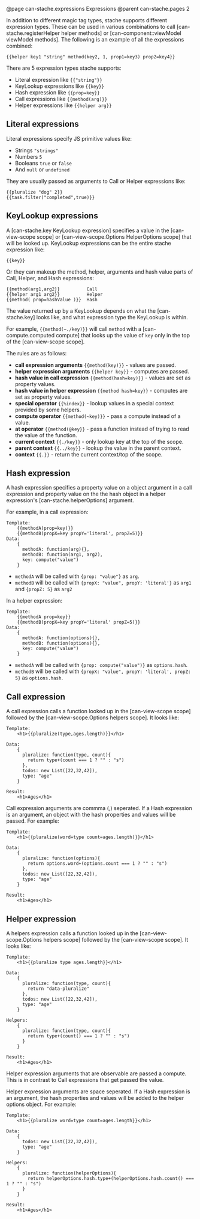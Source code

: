 @page can-stache.expressions Expressions
@parent can-stache.pages 2

In addition to different magic tag types, stache supports different expression
types.  These can be used in various combinations to call [can-stache.registerHelper helper methods]
or [can-component::viewModel viewModel methods].  The following is an example of all the expressions
combined:

```
{{helper key1 "string" method(key2, 1, prop1=key3) prop2=key4}}
```

There are 5 expression types stache supports:

 - Literal expression  like `{{"string"}}`
 - KeyLookup expressions like `{{key}}`
 - Hash expression like `{{prop=key}}`
 - Call expressions like `{{method(arg)}}`
 - Helper expressions like `{{helper arg}}`

## Literal expressions

Literal expressions specify JS primitive values like:

- Strings `"strings"`
- Numbers `5`
- Booleans `true` or `false`
- And `null` or `undefined`

They are usually passed as arguments to Call or Helper expressions like:

```
{{pluralize "dog" 2}}
{{task.filter("completed",true)}}
```

## KeyLookup expressions

A [can-stache.key KeyLookup expression] specifies a value in the [can-view-scope scope] or
[can-view-scope.Options HelperOptions scope] that will be looked up.  KeyLookup expressions
can be the entire stache expression like:

```
{{key}}
```

Or they can makeup the method, helper, arguments and hash value parts of
Call, Helper, and Hash expressions:

```
{{method(arg1,arg2}}          Call
{{helper arg1 arg2}}          Helper
{{method( prop=hashValue )}}  Hash
```

The value returned up by a KeyLookup depends on what the [can-stache.key] looks like, and
what expression type the KeyLookup is within.

For example, `{{method(~./key)}}` will call `method` with
a [can-compute.computed compute] that looks up the value of `key` only in the top of the [can-view-scope scope].

The rules are as follows:

 - __call expression arguments__ `{{method(key)}}` - values are passed.
 - __helper expression arguments__ `{{helper key}}` - computes are passed.
 - __hash value in call expression__ `{{method(hash=key)}}` - values are set as property values.
 - __hash value in helper expression__ `{{method hash=key}}` - computes are set as property values.
 - __special operator__ `{{%index}}` - lookup values in a special context provided by some helpers.
 - __compute operator__ `{{method(~key)}}` - pass a compute instead of a value.
 - __at operator__ `{{method(@key}}` - pass a function instead of trying to read the value of the function.
 - __current context__ `{{./key}}` - only lookup key at the top of the scope.
 - __parent context__ `{{../key}}` - lookup the value in the parent context.
 - __context__ `{{.}}` - return the current context/top of the scope.

## Hash expression

A hash expression specifies a property value on a object argument in a call expression
and property value on the the hash object in a helper expression's [can-stache.helperOptions] argument.

For example, in a call expression:

```
Template:
	{{methodA(prop=key)}}
    {{methodB(propX=key propY='literal', propZ=5)}}
Data:
	{
	  methodA: function(arg){},
      methodB: function(arg1, arg2),
	  key: compute("value")
	}
```

 - `methodA` will be called with `{prop: "value"}` as `arg`.
 - `methodB` will be called with `{propX: "value", propY: 'literal'}` as `arg1` and `{propZ: 5}` as `arg2`

In a helper expression:

```
Template:
	{{methodA prop=key}}
    {{methodB(propX=key propY='literal' propZ=5)}}
Data:
	{
	  methodA: function(options){},
      methodB: function(options){},
	  key: compute("value")
	}
```

 - `methodA` will be called with `{prop: compute("value")}` as `options.hash`.
 - `methodB` will be called with `{propX: "value", propY: 'literal', propZ: 5}` as `options.hash`.

## Call expression

A call expression calls a function looked up in the [can-view-scope scope] followed by
the [can-view-scope.Options helpers scope]. It looks like:

```
Template:
	<h1>{{pluralize(type,ages.length)}}</h1>

Data:
	{
	  pluralize: function(type, count){
	    return type+(count === 1 ? "" : "s")
	  },
	  todos: new List([22,32,42]),
	  type: "age"
	}

Result:
	<h1>Ages</h1>
```

Call expression arguments are commma (,) seperated.  If a Hash expression is an argument,
an object with the hash properties and values will be passed. For example:

```
Template:
	<h1>{{pluralize(word=type count=ages.length)}}</h1>

Data:
	{
	  pluralize: function(options){
	    return options.word+(options.count === 1 ? "" : "s")
	  },
	  todos: new List([22,32,42]),
	  type: "age"
	}

Result:
	<h1>Ages</h1>
```


## Helper expression

A helpers expression calls a function looked up in the [can-view-scope.Options helpers scope] followed by
the [can-view-scope scope]. It looks like:

```
Template:
	<h1>{{pluralize type ages.length}}</h1>

Data:
	{
	  pluralize: function(type, count){
	    return "data-pluralize"
	  },
	  todos: new List([22,32,42]),
	  type: "age"
	}

Helpers:
	{
      pluralize: function(type, count){
	    return type+(count() === 1 ? "" : "s")
	  }
	}

Result:
	<h1>Ages</h1>
```

Helper expression arguments that are observable are passed a compute.  This is
in contrast to Call expressions that get passed the value.

Helper expression arguments are space seperated.  If a Hash expression is an argument,
the hash properties and values will be added to the helper options object. For example:

```
Template:
	<h1>{{pluralize word=type count=ages.length}}</h1>

Data:
	{
	  todos: new List([22,32,42]),
	  type: "age"
	}

Helpers:
	{
      pluralize: function(helperOptions){
	    return helperOptions.hash.type+(helperOptions.hash.count() === 1 ? "" : "s")
	  }
	}

Result:
	<h1>Ages</h1>
```
